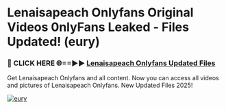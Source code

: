# Lenaisapeach Onlyfans Original Videos 0nlyFans Leaked - Files Updated! (eury)

<h3>🔴 CLICK HERE 🌐==►► <a href="https://tinyurl.com/2m67pmp6" rel="nofollow">Lenaisapeach Onlyfans Updated Files</a></h3>

Get Lenaisapeach Onlyfans and all content. Now you can access all videos and pictures of Lenaisapeach Onlyfans. New Updated Files 2025!

[![eury](https://i.imgur.com/H4QAA4z.gif)](https://tinyurl.com/2m67pmp6)
